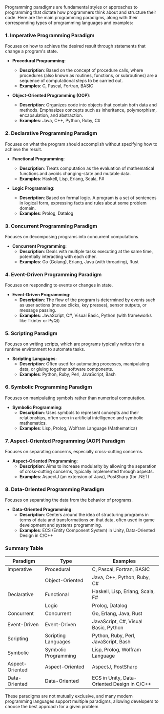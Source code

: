 Programming paradigms are fundamental styles or approaches to programming that dictate how programmers think about and structure their code. Here are the main programming paradigms, along with their corresponding types of programming languages and examples:

### 1. Imperative Programming Paradigm

Focuses on how to achieve the desired result through statements that change a program's state.

- **Procedural Programming**:

  - **Description**: Based on the concept of procedure calls, where procedures (also known as routines, functions, or subroutines) are a sequence of computational steps to be carried out.
  - **Examples**: C, Pascal, Fortran, BASIC

- **Object-Oriented Programming (OOP)**:
  - **Description**: Organizes code into objects that contain both data and methods. Emphasizes concepts such as inheritance, polymorphism, encapsulation, and abstraction.
  - **Examples**: Java, C++, Python, Ruby, C#

### 2. Declarative Programming Paradigm

Focuses on what the program should accomplish without specifying how to achieve the result.

- **Functional Programming**:

  - **Description**: Treats computation as the evaluation of mathematical functions and avoids changing-state and mutable data.
  - **Examples**: Haskell, Lisp, Erlang, Scala, F#

- **Logic Programming**:
  - **Description**: Based on formal logic. A program is a set of sentences in logical form, expressing facts and rules about some problem domain.
  - **Examples**: Prolog, Datalog

### 3. Concurrent Programming Paradigm

Focuses on decomposing programs into concurrent computations.

- **Concurrent Programming**:
  - **Description**: Deals with multiple tasks executing at the same time, potentially interacting with each other.
  - **Examples**: Go (Golang), Erlang, Java (with threading), Rust

### 4. Event-Driven Programming Paradigm

Focuses on responding to events or changes in state.

- **Event-Driven Programming**:
  - **Description**: The flow of the program is determined by events such as user actions (mouse clicks, key presses), sensor outputs, or message passing.
  - **Examples**: JavaScript, C#, Visual Basic, Python (with frameworks like Tkinter or PyQt)

### 5. Scripting Paradigm

Focuses on writing scripts, which are programs typically written for a runtime environment to automate tasks.

- **Scripting Languages**:
  - **Description**: Often used for automating processes, manipulating data, or gluing together software components.
  - **Examples**: Python, Ruby, Perl, JavaScript, Bash

### 6. Symbolic Programming Paradigm

Focuses on manipulating symbols rather than numerical computation.

- **Symbolic Programming**:
  - **Description**: Uses symbols to represent concepts and their relationships, often seen in artificial intelligence and symbolic mathematics.
  - **Examples**: Lisp, Prolog, Wolfram Language (Mathematica)

### 7. Aspect-Oriented Programming (AOP) Paradigm

Focuses on separating concerns, especially cross-cutting concerns.

- **Aspect-Oriented Programming**:
  - **Description**: Aims to increase modularity by allowing the separation of cross-cutting concerns, typically implemented through aspects.
  - **Examples**: AspectJ (an extension of Java), PostSharp (for .NET)

### 8. Data-Oriented Programming Paradigm

Focuses on separating the data from the behavior of programs.

- **Data-Oriented Programming**:
  - **Description**: Centers around the idea of structuring programs in terms of data and transformations on that data, often used in game development and systems programming.
  - **Examples**: ECS (Entity Component System) in Unity, Data-Oriented Design in C/C++

### Summary Table

| **Paradigm**    | **Type**             | **Examples**                                |
| --------------- | -------------------- | ------------------------------------------- |
| Imperative      | Procedural           | C, Pascal, Fortran, BASIC                   |
|                 | Object-Oriented      | Java, C++, Python, Ruby, C#                 |
| Declarative     | Functional           | Haskell, Lisp, Erlang, Scala, F#            |
|                 | Logic                | Prolog, Datalog                             |
| Concurrent      | Concurrent           | Go, Erlang, Java, Rust                      |
| Event-Driven    | Event-Driven         | JavaScript, C#, Visual Basic, Python        |
| Scripting       | Scripting Languages  | Python, Ruby, Perl, JavaScript, Bash        |
| Symbolic        | Symbolic Programming | Lisp, Prolog, Wolfram Language              |
| Aspect-Oriented | Aspect-Oriented      | AspectJ, PostSharp                          |
| Data-Oriented   | Data-Oriented        | ECS in Unity, Data-Oriented Design in C/C++ |

These paradigms are not mutually exclusive, and many modern programming languages support multiple paradigms, allowing developers to choose the best approach for a given problem.
